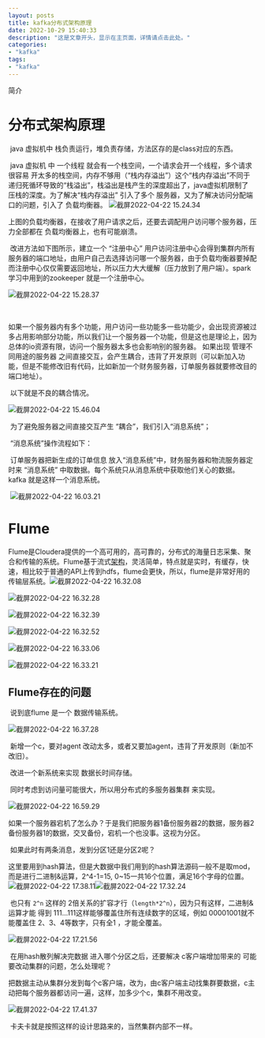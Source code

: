 ```yaml
---
layout: posts
title: kafka分布式架构原理
date: 2022-10-29 15:40:33
description: "这是文章开头，显示在主页面，详情请点击此处。"
categories: 
- "kafka"
tags:
- "kafka"
---
```


简介 <!--more-->
# 分布式架构原理

​		java 虚拟机中 栈负责运行，堆负责存储，方法区存的是class对应的东西。

​		java 虚拟机 中 一个线程 就会有一个栈空间，一个请求会开一个线程，多个请求很容易 开太多的栈空间，内存不够用（“栈内存溢出”）这个“栈内存溢出”不同于递归死循环导致的“栈溢出”，栈溢出是栈产生的深度超出了，java虚拟机限制了 压栈的深度。为了解决“栈内存溢出” 引入了多个 服务器，又为了解决访问分配端口的问题，引入了 负载均衡器。		![截屏2022-04-22 15.24.34](%E5%88%86%E5%B8%83%E5%BC%8F%E6%9E%B6%E6%9E%84%E5%8E%9F%E7%90%86.assets/%E6%88%AA%E5%B1%8F2022-04-22%2015.24.34-7028888.jpg)

​		上图的负载均衡器，在接收了用户请求之后，还要去调配用户访问哪个服务器，压力全部都在 负载均衡器上，也有可能崩溃。

​		改进方法如下图所示，建立一个 “注册中心” 用户访问注册中心会得到集群内所有服务器的端口地址，由用户自己去选择访问哪一个服务器，由于负载均衡器要掉配而注册中心仅仅需要返回地址，所以压力大大缓解（压力放到了用户端）。spark学习中用到的zookeeper 就是一个注册中心。

![截屏2022-04-22 15.28.37](%E5%88%86%E5%B8%83%E5%BC%8F%E6%9E%B6%E6%9E%84%E5%8E%9F%E7%90%86.assets/%E6%88%AA%E5%B1%8F2022-04-22%2015.28.37.jpg)

​		

​		如果一个服务器内有多个功能，用户访问一些功能多一些功能少，会出现资源被过多占用影响部分功能，所以我们让一个服务器一个功能，但是这也是理论上，因为总体的io资源有限，访问一个服务器太多也会影响别的服务器。		如果出现 管理不同用途的服务器 之间直接交互，会产生耦合，违背了开发原则（可以新加入功能，但是不能修改旧有代码，比如新加一个财务服务器，订单服务器就要修改目的端口地址）。

​		以下就是不良的耦合情况。

![截屏2022-04-22 15.46.04](%E5%88%86%E5%B8%83%E5%BC%8F%E6%9E%B6%E6%9E%84%E5%8E%9F%E7%90%86.assets/%E6%88%AA%E5%B1%8F2022-04-22%2015.46.04.jpg)

​		为了避免服务器之间直接交互产生 “耦合”，我们引入“消息系统”；

​		“消息系统”操作流程如下：

​		订单服务器把新生成的订单信息 放入“消息系统”中，财务服务器和物流服务器定时来 “消息系统” 中取数据。每个系统只从消息系统中获取他们关心的数据。kafka 就是这样一个消息系统。

​		![截屏2022-04-22 16.03.21](%E5%88%86%E5%B8%83%E5%BC%8F%E6%9E%B6%E6%9E%84%E5%8E%9F%E7%90%86.assets/%E6%88%AA%E5%B1%8F2022-04-22%2016.03.21.jpg)



# Flume

​		Flume是Cloudera提供的一个高可用的，高可靠的，分布式的海量日志采集、聚合和传输的系统。Flume基于流式[架构](https://so.csdn.net/so/search?q=架构&spm=1001.2101.3001.7020)，灵活简单，特点就是实时，有缓存，快速，相比较于普通的API上传到hdfs，flume会更快，所以，flume是非常好用的传输层系统。![截屏2022-04-22 16.32.08](%E5%88%86%E5%B8%83%E5%BC%8F%E6%9E%B6%E6%9E%84%E5%8E%9F%E7%90%86.assets/%E6%88%AA%E5%B1%8F2022-04-22%2016.32.08.jpg)

![截屏2022-04-22 16.32.28](%E5%88%86%E5%B8%83%E5%BC%8F%E6%9E%B6%E6%9E%84%E5%8E%9F%E7%90%86.assets/%E6%88%AA%E5%B1%8F2022-04-22%2016.32.28.jpg)

![截屏2022-04-22 16.32.39](%E5%88%86%E5%B8%83%E5%BC%8F%E6%9E%B6%E6%9E%84%E5%8E%9F%E7%90%86.assets/%E6%88%AA%E5%B1%8F2022-04-22%2016.32.39.jpg)

![截屏2022-04-22 16.32.52](%E5%88%86%E5%B8%83%E5%BC%8F%E6%9E%B6%E6%9E%84%E5%8E%9F%E7%90%86.assets/%E6%88%AA%E5%B1%8F2022-04-22%2016.32.52.jpg)

![截屏2022-04-22 16.33.06](%E5%88%86%E5%B8%83%E5%BC%8F%E6%9E%B6%E6%9E%84%E5%8E%9F%E7%90%86.assets/%E6%88%AA%E5%B1%8F2022-04-22%2016.33.06.jpg)

![截屏2022-04-22 16.33.21](%E5%88%86%E5%B8%83%E5%BC%8F%E6%9E%B6%E6%9E%84%E5%8E%9F%E7%90%86.assets/%E6%88%AA%E5%B1%8F2022-04-22%2016.33.21.jpg)



## Flume存在的问题

​		说到底flume 是一个 数据传输系统。

![截屏2022-04-22 16.37.28](%E5%88%86%E5%B8%83%E5%BC%8F%E6%9E%B6%E6%9E%84%E5%8E%9F%E7%90%86.assets/%E6%88%AA%E5%B1%8F2022-04-22%2016.37.28.jpg)

​		新增一个c，要对agent 改动太多，或者又要加agent，违背了开发原则（新加不改旧）。

​		改进一个新系统来实现 数据长时间存储。

​		同时考虑到访问量可能很大，所以用分布式的多服务器集群 来实现。

![截屏2022-04-22 16.59.29](%E5%88%86%E5%B8%83%E5%BC%8F%E6%9E%B6%E6%9E%84%E5%8E%9F%E7%90%86.assets/%E6%88%AA%E5%B1%8F2022-04-22%2016.59.29.jpg)		

如果一个服务器宕机了怎么办？于是我们把服务器1备份服务器2的数据，服务器2备份服务器1的数据，交叉备份，宕机一个也没事。这视为分区。

​		如果此时有两条消息，发到分区1还是分区2呢？

​		这里要用到hash算法，但是大数据中我们用到的hash算法源码一般不是取mod，而是进行二进制&运算，2^4-1=15, 0~15一共16个位置，满足16个字母的位置。![截屏2022-04-22 17.38.11](%E5%88%86%E5%B8%83%E5%BC%8F%E6%9E%B6%E6%9E%84%E5%8E%9F%E7%90%86.assets/%E6%88%AA%E5%B1%8F2022-04-22%2017.38.11.jpg)![截屏2022-04-22 17.32.24](%E5%88%86%E5%B8%83%E5%BC%8F%E6%9E%B6%E6%9E%84%E5%8E%9F%E7%90%86.assets/%E6%88%AA%E5%B1%8F2022-04-22%2017.32.24.jpg)

​		 也只有 `2^n` 这样的  2倍关系的扩容才行（`length*2^n`），因为只有这样，二进制&运算才能 得到 111...111这样能够覆盖住所有连续数字的区域，例如 00001001就不能覆盖住 2、3、4等数字，只有全1 ，才能全覆盖。

![截屏2022-04-22 17.21.56](%E5%88%86%E5%B8%83%E5%BC%8F%E6%9E%B6%E6%9E%84%E5%8E%9F%E7%90%86.assets/%E6%88%AA%E5%B1%8F2022-04-22%2017.21.56.jpg)

​		在用hash散列解决完数据 进入哪个分区之后，还要解决 c客户端增加带来的 可能要改动集群的问题，怎么处理呢？ 

​		把数据主动从集群分发到每个c客户端，改为，由c客户端主动找集群要数据，c主动把每个服务器都访问一遍，这样，加多少个c，集群不用改变。

![截屏2022-04-22 17.41.37](%E5%88%86%E5%B8%83%E5%BC%8F%E6%9E%B6%E6%9E%84%E5%8E%9F%E7%90%86.assets/%E6%88%AA%E5%B1%8F2022-04-22%2017.41.37.jpg)

​		卡夫卡就是按照这样的设计思路来的，当然集群内部不一样。

